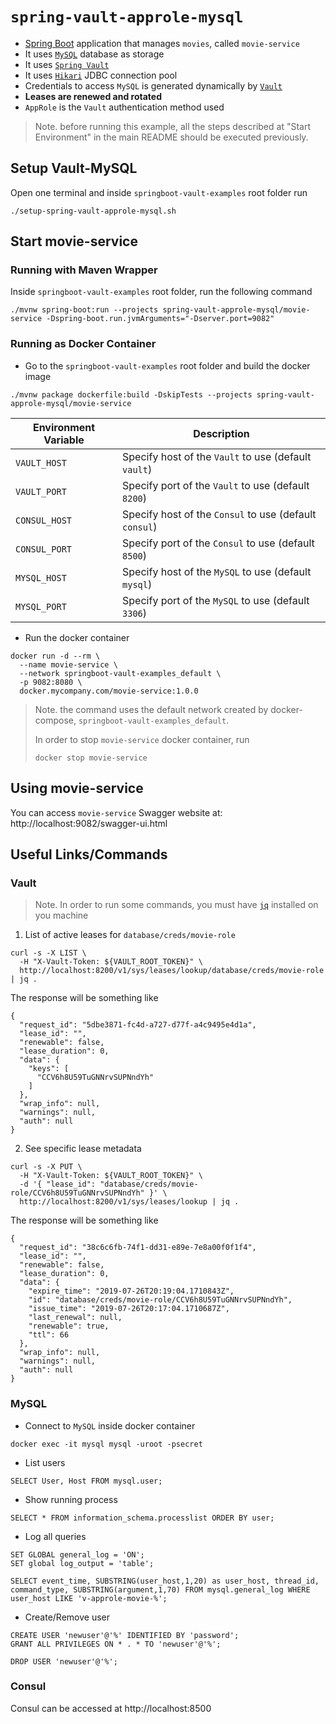 # `spring-vault-approle-mysql`

- [Spring Boot](https://docs.spring.io/spring-boot/docs/current/reference/htmlsingle/) application that manages
`movies`, called `movie-service`
- It uses [`MySQL`](https://www.mysql.com/) database as storage
- It uses [`Spring Vault`](https://docs.spring.io/spring-vault/docs/2.1.3.RELEASE/reference/html/#_document_structure)
- It uses [`Hikari`](https://github.com/brettwooldridge/HikariCP) JDBC connection pool
- Credentials to access `MySQL` is generated dynamically by [`Vault`](https://www.vaultproject.io)
- **Leases are renewed and rotated**
- `AppRole` is the `Vault` authentication method used

> Note. before running this example, all the steps described at "Start Environment" in the main README should be
executed previously.

## Setup Vault-MySQL

Open one terminal and inside `springboot-vault-examples` root folder run
```
./setup-spring-vault-approle-mysql.sh
```

## Start movie-service

### Running with Maven Wrapper

Inside `springboot-vault-examples` root folder, run the following command
```
./mvnw spring-boot:run --projects spring-vault-approle-mysql/movie-service -Dspring-boot.run.jvmArguments="-Dserver.port=9082"
```

### Running as Docker Container

- Go to the `springboot-vault-examples` root folder and build the docker image
```
./mvnw package dockerfile:build -DskipTests --projects spring-vault-approle-mysql/movie-service
```
| Environment Variable | Description                                              |
| -------------------- | ---------------------------------------------------------|
| `VAULT_HOST`         | Specify host of the `Vault` to use (default `vault`)     |
| `VAULT_PORT`         | Specify port of the `Vault` to use (default `8200`)      |
| `CONSUL_HOST`        | Specify host of the `Consul` to use (default `consul`)   |
| `CONSUL_PORT`        | Specify port of the `Consul` to use (default `8500`)     |
| `MYSQL_HOST`         | Specify host of the `MySQL` to use (default `mysql`)     |
| `MYSQL_PORT`         | Specify port of the `MySQL` to use (default `3306`)      |

- Run the docker container
```
docker run -d --rm \
  --name movie-service \
  --network springboot-vault-examples_default \
  -p 9082:8080 \
  docker.mycompany.com/movie-service:1.0.0
```
> Note. the command uses the default network created by docker-compose, `springboot-vault-examples_default`.
>
> In order to stop `movie-service` docker container, run
> ```
> docker stop movie-service 
> ```

## Using movie-service

You can access `movie-service` Swagger website at: http://localhost:9082/swagger-ui.html

## Useful Links/Commands

### Vault

> Note. In order to run some commands, you must have [`jq`](https://stedolan.github.io/jq) installed on you machine

1. List of active leases for `database/creds/movie-role`
```
curl -s -X LIST \
  -H "X-Vault-Token: ${VAULT_ROOT_TOKEN}" \
  http://localhost:8200/v1/sys/leases/lookup/database/creds/movie-role | jq .
```

The response will be something like
```
{
  "request_id": "5dbe3871-fc4d-a727-d77f-a4c9495e4d1a",
  "lease_id": "",
  "renewable": false,
  "lease_duration": 0,
  "data": {
    "keys": [
      "CCV6h8U59TuGNNrvSUPNndYh"
    ]
  },
  "wrap_info": null,
  "warnings": null,
  "auth": null
}
```

2. See specific lease metadata
```
curl -s -X PUT \
  -H "X-Vault-Token: ${VAULT_ROOT_TOKEN}" \
  -d '{ "lease_id": "database/creds/movie-role/CCV6h8U59TuGNNrvSUPNndYh" }' \
  http://localhost:8200/v1/sys/leases/lookup | jq .
```

The response will be something like
```
{
  "request_id": "38c6c6fb-74f1-dd31-e89e-7e8a00f0f1f4",
  "lease_id": "",
  "renewable": false,
  "lease_duration": 0,
  "data": {
    "expire_time": "2019-07-26T20:19:04.1710843Z",
    "id": "database/creds/movie-role/CCV6h8U59TuGNNrvSUPNndYh",
    "issue_time": "2019-07-26T20:17:04.1710687Z",
    "last_renewal": null,
    "renewable": true,
    "ttl": 66
  },
  "wrap_info": null,
  "warnings": null,
  "auth": null
}
```

### MySQL

- Connect to `MySQL` inside docker container
```
docker exec -it mysql mysql -uroot -psecret
```

- List users
```
SELECT User, Host FROM mysql.user;
```

- Show running process
```
SELECT * FROM information_schema.processlist ORDER BY user;
```

- Log all queries
```
SET GLOBAL general_log = 'ON';
SET global log_output = 'table';

SELECT event_time, SUBSTRING(user_host,1,20) as user_host, thread_id, command_type, SUBSTRING(argument,1,70) FROM mysql.general_log WHERE user_host LIKE 'v-approle-movie-%';
```

- Create/Remove user
```
CREATE USER 'newuser'@'%' IDENTIFIED BY 'password';
GRANT ALL PRIVILEGES ON * . * TO 'newuser'@'%';

DROP USER 'newuser'@'%';
```

### Consul

Consul can be accessed at http://localhost:8500
